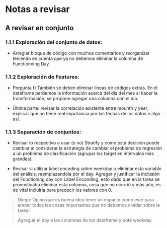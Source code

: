# Notas a revisar

## A revisar en conjunto

### 1.1.1 Exploración del conjunto de datos:

- Arreglar bloque de código con muchos comentarios y reorganizar teniendo en cuenta que ya no debemos eliminar la columna de Functionning Day

### 1.1.2 Exploración de Features: 

- Pregunta f) También se deben eliminar lineas de códigos extras. En el dataframe perdemos la información acerca del día del mes al hacer la transformación, se propone agregar una columna con el día.

- Última parte: revisar la correlación existente entre mounth y year, explicar que no tiene real impotancia por las fechas de los datos o algo así.

### 1.1.3 Separación de conjuntos:

- Revisar lo respectivo a usar (o no) Stratify y como está decisión puede cambiar al considerar la estrategía de cambiar el problema de regresión a un problema de clasificación (agrupar los target en intervalos más grandes).

- Revisar si utilizar label encoding sobre weekday o eliminar esta variable del análisis, reemplazandola por el day. Agregar y justificar la inclusión del Functioning day con Label Enconding, esto dado que en la tarea se pronosticaba eliminar esta columna, cosa que no ocurrió y más aún, es de vital incluirla para predecir los valores con 0.

> Diego: Opino que es buena idea tener un espacio como este para anotar todas las cosas importantes que no debemos olvidar sobre la tarea!

> Agregué el day a las columnas de los dataframe y boté weekday  


